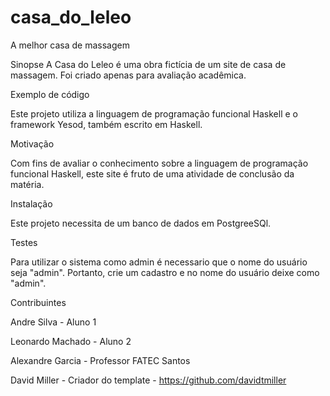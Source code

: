 # casa_do_leleo
A melhor casa de massagem

Sinopse
A Casa do Leleo é uma obra fictícia de um site de casa de massagem. Foi criado apenas para avaliação acadêmica.

Exemplo de código

Este projeto utiliza a linguagem de programação funcional Haskell e o framework Yesod, também escrito em Haskell.

Motivação

Com fins de avaliar o conhecimento sobre a linguagem de programação funcional Haskell, este site é fruto de uma atividade de conclusão da matéria.

Instalação

Este projeto necessita de um banco de dados em PostgreeSQl.


Testes

Para utilizar o sistema como admin é necessario que o nome do usuário seja "admin". Portanto, crie um cadastro e no nome do usuário deixe como "admin".

Contribuintes

Andre Silva - Aluno 1

Leonardo Machado - Aluno 2

Alexandre Garcia - Professor FATEC Santos

David Miller - Criador do template - https://github.com/davidtmiller
